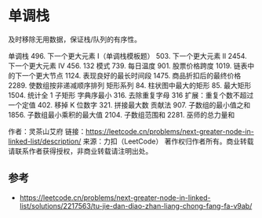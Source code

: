 # 单调栈

及时移除无用数据，保证栈/队列的有序性。

单调栈
496. 下一个更大元素 I（单调栈模板题）
503. 下一个更大元素 II
2454. 下一个更大元素 IV
456. 132 模式
739. 每日温度
901. 股票价格跨度
1019. 链表中的下一个更大节点
1124. 表现良好的最长时间段
1475. 商品折扣后的最终价格
2289. 使数组按非递减顺序排列
矩形系列
84. 柱状图中最大的矩形
85. 最大矩形
1504. 统计全 1 子矩形
字典序最小
316. 去除重复字母
316 扩展：重复个数不超过一个定值
402. 移掉 K 位数字
321. 拼接最大数
贡献法
907. 子数组的最小值之和
1856. 子数组最小乘积的最大值
2104. 子数组范围和
2281. 巫师的总力量和

作者：灵茶山艾府
链接：https://leetcode.cn/problems/next-greater-node-in-linked-list/description/
来源：力扣（LeetCode）
著作权归作者所有。商业转载请联系作者获得授权，非商业转载请注明出处。

## 参考

- https://leetcode.cn/problems/next-greater-node-in-linked-list/solutions/2217563/tu-jie-dan-diao-zhan-liang-chong-fang-fa-v9ab/